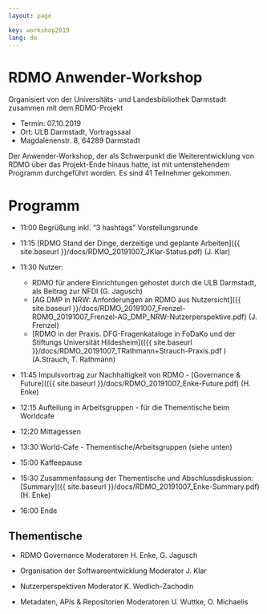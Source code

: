 ```yaml
---
layout: page

key: workshop2019
lang: de
---
```


RDMO Anwender-Workshop 
=========

Organisiert von der Universitäts- und Landesbibliothek Darmstadt zusammen mit dem RDMO-Projekt 

- Termin:   07.10.2019
- Ort: ULB Darmstadt, Vortragssaal
- Magdalenenstr. 8,  64289 Darmstadt

Der Anwender-Workshop, der als Schwerpunkt die Weiterentwicklung von RDMO über das Projekt-Ende hinaus hatte, ist mit untenstehendem Programm durchgeführt worden. Es sind 41 Teilnehmer gekommen.

Programm
========

- 11:00  Begrüßung inkl. “3 hashtags” Vorstellungsrunde
- 11:15  [RDMO Stand der Dinge, derzeitige und geplante Arbeiten]({{ site.baseurl }}/docs/RDMO_20191007_JKlar-Status.pdf) (J. Klar)
- 11:30  Nutzer: 
	- RDMO für andere Einrichtungen gehostet durch die ULB Darmstadt, als Beitrag zur NFDI (G. Jagusch)
	- [AG DMP in NRW: Anforderungen an RDMO aus Nutzersicht]({{ site.baseurl }}/docs/RDMO_20191007_Frenzel-RDMO_20191007_Frenzel-AG_DMP_NRW-Nutzerperspektive.pdf) (J. Frenzel)
	- [RDMO in der Praxis. DFG-Fragenkataloge in FoDaKo und der Stiftungs Universität Hildesheim](({{ site.baseurl }}/docs/RDMO_20191007_TRathmann+Strauch-Praxis.pdf
) (A.Strauch, T. Rathmann)
	
- 11:45  Impulsvortrag zur Nachhaltigkeit von RDMO - [Governance & Future](({{ site.baseurl }}/docs/RDMO_20191007_Enke-Future.pdf) (H. Enke)
- 12:15  Aufteilung in Arbeitsgruppen - für die Thementische beim Worldcafe 
- 12:20  Mittagessen
- 13:30  World-Cafe - Thementische/Arbeitsgruppen (siehe unten)
- 15:00  Kaffeepause
- 15:30  Zusammenfassung der Thementische und Abschlussdiskussion: [Summary]({{ site.baseurl }}/docs/RDMO_20191007_Enke-Summary.pdf) (H. Enke)
- 16:00  Ende


Thementische
------------

- RDMO Governance 
	Moderatoren H. Enke, G. Jagusch
	
- Organisation der Softwareentwicklung
	Moderator  J. Klar
	
- Nutzerperspektiven
	Moderator  K. Wedlich-Zachodin
	
- Metadaten, APIs & Repositorien
	Moderatoren U. Wuttke, O. Michaelis 
	
